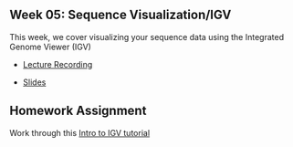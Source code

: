 ## Week 05: Sequence Visualization/IGV

This week, we cover visualizing your sequence data using the Integrated Genome Viewer (IGV)

- [Lecture Recording](https://wustl.box.com/s/7wq3fugtsj3jn0yaywj5j5mam01zab2r)

- [Slides](week_05_sequence_data_visualization.pdf)

## Homework Assignment

Work through this [Intro to IGV tutorial](https://pmbio.org/module-03-align/0003/03/01/IntroToIGV/)
